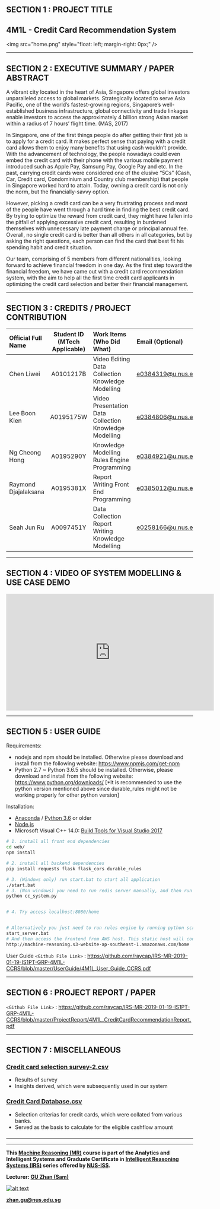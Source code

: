 ﻿## SECTION 1 : PROJECT TITLE
## 4M1L - Credit Card Recommendation System

<img src=”home.png"
     style="float: left; margin-right: 0px;" />

---
## SECTION 2 : EXECUTIVE SUMMARY / PAPER ABSTRACT
A vibrant city located in the heart of Asia, Singapore offers global investors unparalleled access to global markets. Strategically located to serve Asia Pacific, one of the world’s fastest-growing regions, Singapore’s well-established business infrastructure, global connectivity and trade linkages enable investors to access the approximately 4 billion strong Asian market within a radius of 7 hours’ flight time. (MAS, 2017)

In Singapore, one of the first things people do after getting their first job is to apply for a credit card. It makes perfect sense that paying with a credit card allows them to enjoy many benefits that using cash wouldn’t provide. With the advancement of technology, the people nowadays could even embed the credit card with their phone with the various mobile payment introduced such as Apple Pay, Samsung Pay, Google Pay and etc.
In the past, carrying credit cards were considered one of the elusive “5Cs” (Cash, Car, Credit card, Condominium and Country club membership) that people in Singapore worked hard to attain. Today, owning a credit card is not only the norm, but the financially-savvy option. 
  
However, picking a credit card can be a very frustrating process and most of the people have went through a hard time in finding the best credit card. By trying to optimize the reward from credit card, they might have fallen into the pitfall of applying excessive credit card, resulting in burdened themselves with unnecessary late payment charge or principal annual fee. Overall, no single credit card is better than all others in all categories, but by asking the right questions, each person can find the card that best fit his spending habit and credit situation. 

Our team, comprising of 5 members from different nationalities, looking forward to achieve financial freedom in one day. As the first step toward the financial freedom, we have came out with a credit card recommendation system, with the aim to help all the first time credit card applicants  in optimizing the credit card selection and better their financial management.


---
## SECTION 3 : CREDITS / PROJECT CONTRIBUTION

| Official Full Name  | Student ID (MTech Applicable)  | Work Items (Who Did What) | Email (Optional) |
| :------------ |:---------------:| :-----| :-----|
| Chen Liwei | A0101217B | Video Editing Data Collection Knowledge Modelling| e0384319@u.nus.edu |
| Lee Boon Kien | A0195175W | Video Presentation Data Collection Knowledge Modelling| e0384806@u.nus.edu |
| Ng Cheong Hong| A0195290Y| Knowledge Modelling Rules Engine Programming | e0384921@u.nus.edu |
| Raymond Djajalaksana| A0195381X | Report Writing Front End Programming | e0385012@u.nus.edu |
| Seah Jun Ru| A0097451Y | Data Collection Report Writing Knowledge Modelling| e0258166@u.nus.edu |

---
## SECTION 4 : VIDEO OF SYSTEM MODELLING & USE CASE DEMO

<iframe width="560" height="315" src="https://www.youtube.com/embed/kF0tPmweUeU" frameborder="0" allow="accelerometer; autoplay; encrypted-media; gyroscope; picture-in-picture" allowfullscreen></iframe>

---
## SECTION 5 : USER GUIDE

Requirements:
* nodejs and npm should be installed. Otherwise please download and install from the following website: https://www.npmjs.com/get-npm
* Python 2.7 ~ Python 3.6.5 should be installed. Otherwise, please download and install from the following website: https://www.python.org/downloads/ 
[*It is recommended to use the python version mentioned above since durable_rules might not be working properly for other python version]

Installation:
- [Anaconda](https://repo.anaconda.com/archive/Anaconda3-2018.12-Windows-x86_64.exe "Anaconda") / [Python 3.6](https://www.python.org/downloads/release/python-365/ "Python 3.6") or older
- [Node.js ](https://nodejs.org/en/ "Node.js ")
- Microsoft Visual C++ 14.0: [Build Tools for Visual Studio 2017](https://visualstudio.microsoft.com/thank-you-downloading-visual-studio/?sku=BuildTools&rel=15 "Build Tools for Visual Studio 2017")  

``` bash
# 1. install all front end dependencies
cd web/
npm install

# 2. install all backend dependencies
pip install requests flask flask_cors durable_rules

# 3. (Windows only) run start.bat to start all application 
./start.bat
# 3. (Non windows) you need to run redis server manually, and then run the rules engine by running cc_system.py inside rules-engine folder 
python cc_system.py


# 4. Try access localhost:8080/home 


# Alternatively you just need to run rules engine by running python script and redis
start_server.bat
# And then access the frontend from AWS host. This static host will connect to your localhost rules engine backend
http://machine-reasoning.s3-website-ap-southeast-1.amazonaws.com/home

```

User Guide
`<Github File Link>` : <https://github.com/raycap/IRS-MR-2019-01-19-IS1PT-GRP-4M1L-CCRS/blob/master/UserGuide/4M1L_User_Guide_CCRS.pdf>

---
## SECTION 6 : PROJECT REPORT / PAPER
`<Github File Link>` : <https://github.com/raycap/IRS-MR-2019-01-19-IS1PT-GRP-4M1L-CCRS/blob/master/ProjectReport/4M1L_CreditCardRecommendationReport.pdf>

---
## SECTION 7 : MISCELLANEOUS

### [Credit card selection survey-2.csv](https://github.com/raycap/IRS-MR-2019-01-19-IS1PT-GRP-4M1L-CCRS/blob/master/Miscellaneous/Credit%20card%20selection%20survey-2.csv)
* Results of survey
* Insights derived, which were subsequently used in our system
### 

### [Credit Card Database.csv](https://github.com/raycap/IRS-MR-2019-01-19-IS1PT-GRP-4M1L-CCRS/blob/master/Miscellaneous/Credit%20Card%20Database.xlsx)
* Selection criterias for credit cards, which were collated from various banks.
* Served as the basis to calculate for the eligible cashflow amount
### 

---



---

**This [Machine Reasoning (MR)](https://www.iss.nus.edu.sg/executive-education/course/detail/machine-reasoning "Machine Reasoning") course is part of the Analytics and Intelligent Systems and Graduate Certificate in [Intelligent Reasoning Systems (IRS)](https://www.iss.nus.edu.sg/stackable-certificate-programmes/intelligent-systems "Intelligent Reasoning Systems") series offered by [NUS-ISS](https://www.iss.nus.edu.sg "Institute of Systems Science, National University of Singapore").**

**Lecturer: [GU Zhan (Sam)](https://www.iss.nus.edu.sg/about-us/staff/detail/201/GU%20Zhan "GU Zhan (Sam)")**

[![alt text](https://www.iss.nus.edu.sg/images/default-source/About-Us/7.6.1-teaching-staff/sam-website.tmb-.png "Let's check Sam' profile page")](https://www.iss.nus.edu.sg/about-us/staff/detail/201/GU%20Zhan)

**zhan.gu@nus.edu.sg**
